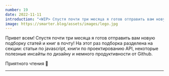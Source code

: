 ```yaml
---
number: 19
date: 2022-11-11
introduction: "<WIP> Спустя почти три месяца я готов отправить вам новую подборку статей и книг в почту! На этот раз подборка разделена на секции: статьи по javascript, книги по проектированию API, некоторые полезные инсайты по дизайну и немного продуктивности от Github. Приятного чтения 🧡."
image: https://smarter.blog/assets/images/lego.jpg
---
```


Привет всем! Спустя почти три месяца я готов отправить вам новую подборку статей и книг в почту! На этот раз подборка разделена на секции: статьи по javascript, книги по проектированию API, некоторые полезные инсайты по дизайну и немного продуктивности от Github.

Приятного чтения 🧡

<hr />
